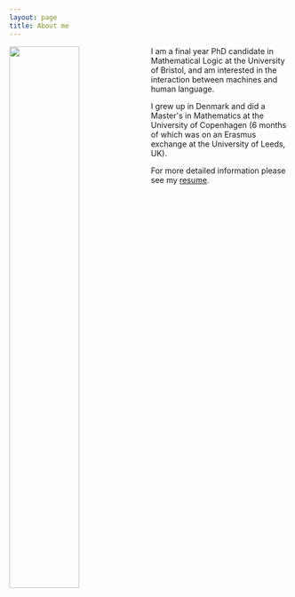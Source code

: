 ```yaml
---
layout: page
title: About me
---
```


<img align="left" src="{{ site.baseurl }}/img/2mt.jpg" style="width:50%;">

I am a final year PhD candidate in Mathematical Logic at the University of Bristol, and am interested in the interaction between machines and human language. 

I grew up in Denmark and did a Master's in Mathematics at the University of Copenhagen (6 months of which was on an Erasmus exchange at the University of Leeds, UK). 

For more detailed information please see my [resume](/img/resume.pdf).
